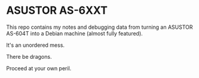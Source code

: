# ASUSTOR AS-6XXT

This repo contains my notes and debugging data from turning an ASUSTOR AS-604T into a Debian machine (almost fully featured).

It's an unordered mess.

There be dragons.

Proceed at your own peril.

